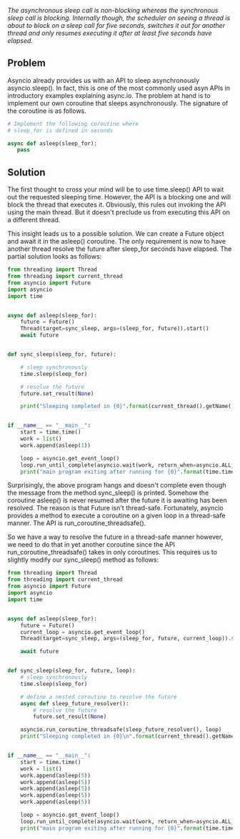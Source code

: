 *The asynchronous sleep call is non-blocking whereas the synchronous sleep call is blocking. Internally though, 
the scheduler on seeing a thread is about to block on a sleep call for five seconds, switches it out for another thread and only 
resumes executing it after at least five seconds have elapsed.*

## Problem
Asyncio already provides us with an API to sleep asynchronously asyncio.sleep(). In fact, this is one of the most commonly used asyn APIs in introductory examples explaining async.io. The problem at hand is to implement our own coroutine that sleeps asynchronously. The signature of the coroutine is as follows.

```python
# Implement the following coroutine where
# sleep_for is defined in seconds

async def asleep(sleep_for):
   pass
```

## Solution
The first thought to cross your mind will be to use time.sleep() API to wait out the requested sleeping time. However, the API is a blocking one and will block the thread that executes it. Obviously, this rules out invoking the API using the main thread. But it doesn't preclude us from executing this API on a different thread.

This insight leads us to a possible solution. We can create a Future object and await it in the asleep() coroutine. The only requirement is now to have another thread resolve the future after sleep_for seconds have elapsed. The partial solution looks as follows:

```python
from threading import Thread
from threading import current_thread
from asyncio import Future
import asyncio
import time


async def asleep(sleep_for):
    future = Future()
    Thread(target=sync_sleep, args=(sleep_for, future)).start()
    await future


def sync_sleep(sleep_for, future):

    # sleep synchronously
    time.sleep(sleep_for)

    # resolve the future
    future.set_result(None)

    print("Sleeping completed in {0}".format(current_thread().getName()), flush=True)


if __name__ == "__main__":
    start = time.time()
    work = list()
    work.append(asleep(1))

    loop = asyncio.get_event_loop()
    loop.run_until_complete(asyncio.wait(work, return_when=asyncio.ALL_COMPLETED))
    print("main program exiting after running for {0}".format(time.time() - start))
```

Surprisingly, the above program hangs and doesn't complete even though the message from the method sync_sleep() is printed. Somehow the coroutine asleep() is never resumed after the future it is awaiting has been resolved. The reason is that Future isn't thread-safe. Fortunately, asyncio provides a method to execute a coroutine on a given loop in a thread-safe manner. The API is run_coroutine_threadsafe().

So we have a way to resolve the future in a thread-safe manner however, we need to do that in yet another coroutine since the API run_coroutine_threadsafe() takes in only coroutines. This requires us to slightly modify our sync_sleep() method as follows:


```python
from threading import Thread
from threading import current_thread
from asyncio import Future
import asyncio
import time


async def asleep(sleep_for):
    future = Future()
    current_loop = asyncio.get_event_loop()
    Thread(target=sync_sleep, args=(sleep_for, future, current_loop)).start()

    await future


def sync_sleep(sleep_for, future, loop):
    # sleep synchronously
    time.sleep(sleep_for)

    # define a nested coroutine to resolve the future
    async def sleep_future_resolver():
        # resolve the future
        future.set_result(None)

    asyncio.run_coroutine_threadsafe(sleep_future_resolver(), loop)
    print("Sleeping completed in {0}\n".format(current_thread().getName()), flush=True)


if __name__ == "__main__":
    start = time.time()
    work = list()
    work.append(asleep(5))
    work.append(asleep(5))
    work.append(asleep(5))
    work.append(asleep(5))
    work.append(asleep(5))

    loop = asyncio.get_event_loop()
    loop.run_until_complete(asyncio.wait(work, return_when=asyncio.ALL_COMPLETED))
    print("main program exiting after running for {0}".format(time.time() - start))
 ```
 
 
